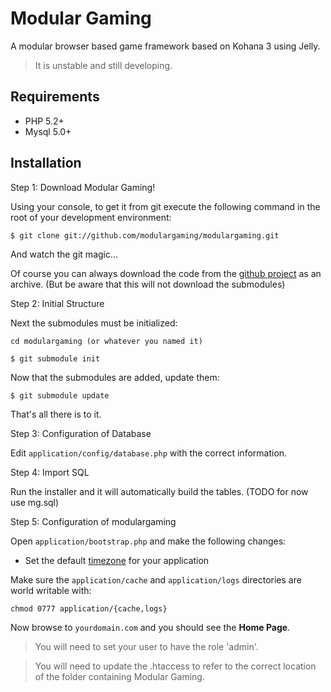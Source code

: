 # Modular Gaming

A modular browser based game framework based on Kohana 3 using Jelly.

> It is unstable and still developing.

## Requirements

* PHP 5.2+
* Mysql 5.0+

## Installation

Step 1: Download Modular Gaming!

Using your console, to get it from git execute the following command in the root of your development environment:

	$ git clone git://github.com/modulargaming/modulargaming.git

And watch the git magic...

Of course you can always download the code from the [github project](http://github.com/modulargaming/modulargaming) as an archive. (But be aware that this will not download the submodules)

Step 2: Initial Structure

Next the submodules must be initialized:

	cd modulargaming (or whatever you named it)

	$ git submodule init
	
Now that the submodules are added, update them:

	$ git submodule update

That's all there is to it.

Step 3: Configuration of Database

Edit `application/config/database.php` with the correct information.

Step 4: Import SQL

Run the installer and it will automatically build the tables. (TODO for now use mg.sql)


Step 5: Configuration of modulargaming

Open `application/bootstrap.php` and make the following changes: 

* Set the default [timezone](http://php.net/timezones) for your application

Make sure the `application/cache` and `application/logs` directories are world writable with:

 `chmod 0777 application/{cache,logs}`


Now browse to `yourdomain.com` and you should see the **Home Page**.

> You will need to set your user to have the role 'admin'.

> You will need to update the .htaccess to refer to the correct location of the folder containing Modular Gaming. 

